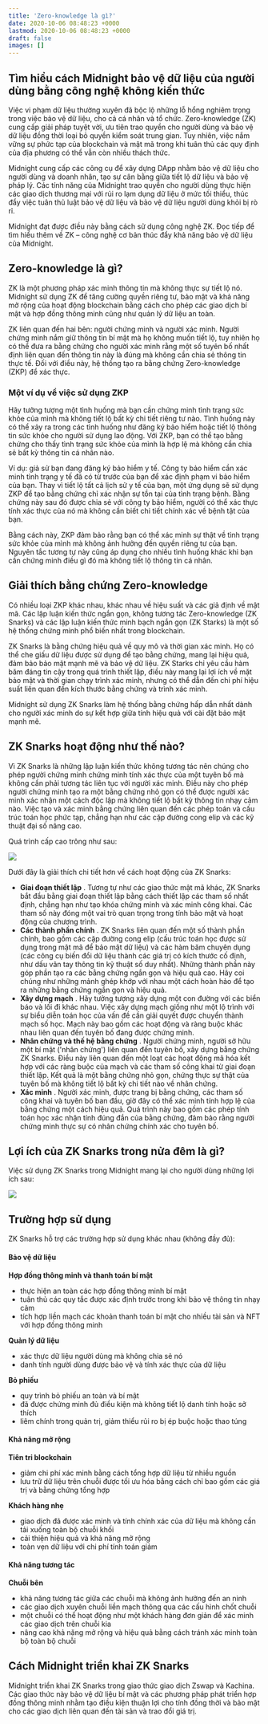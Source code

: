 ```yaml
---
title: 'Zero-knowledge là gì?'
date: 2020-10-06 08:48:23 +0000
lastmod: 2020-10-06 08:48:23 +0000
draft: false
images: []
---
```


## Tìm hiểu cách Midnight bảo vệ dữ liệu của người dùng bằng công nghệ không kiến ​​thức

Việc vi phạm dữ liệu thường xuyên đã bộc lộ những lỗ hổng nghiêm trọng trong việc bảo vệ dữ liệu, cho cả cá nhân và tổ chức. Zero-knowledge (ZK) cung cấp giải pháp tuyệt vời, ưu tiên trao quyền cho người dùng và bảo vệ dữ liệu đồng thời loại bỏ quyền kiểm soát trung gian. Tuy nhiên, việc nắm vững sự phức tạp của blockchain và mật mã trong khi tuân thủ các quy định của địa phương có thể vẫn còn nhiều thách thức.

Midnight cung cấp các công cụ để xây dựng DApp nhằm bảo vệ dữ liệu cho người dùng và doanh nhân, tạo sự cân bằng giữa tiết lộ dữ liệu và bảo vệ pháp lý. Các tính năng của Midnight trao quyền cho người dùng thực hiện các giao dịch thương mại với rủi ro lạm dụng dữ liệu ở mức tối thiểu, thúc đẩy việc tuân thủ luật bảo vệ dữ liệu và bảo vệ dữ liệu người dùng khỏi bị rò rỉ.

Midnight đạt được điều này bằng cách sử dụng công nghệ ZK. Đọc tiếp để tìm hiểu thêm về ZK – công nghệ cơ bản thúc đẩy khả năng bảo vệ dữ liệu của Midnight.

## Zero-knowledge là gì?

ZK là một phương pháp xác minh thông tin mà không thực sự tiết lộ nó. Midnight sử dụng ZK để tăng cường quyền riêng tư, bảo mật và khả năng mở rộng của hoạt động blockchain bằng cách cho phép các giao dịch bí mật và hợp đồng thông minh cũng như quản lý dữ liệu an toàn.

ZK liên quan đến hai bên: người chứng minh và người xác minh. Người chứng minh nắm giữ thông tin bí mật mà họ không muốn tiết lộ, tuy nhiên họ có thể đưa ra bằng chứng cho người xác minh rằng một số tuyên bố nhất định liên quan đến thông tin này là đúng mà không cần chia sẻ thông tin thực tế. Đối với điều này, hệ thống tạo ra bằng chứng Zero-knowledge (ZKP) để xác thực.

### Một ví dụ về việc sử dụng ZKP

Hãy tưởng tượng một tình huống mà bạn cần chứng minh tình trạng sức khỏe của mình mà không tiết lộ bất kỳ chi tiết riêng tư nào. Tình huống này có thể xảy ra trong các tình huống như đăng ký bảo hiểm hoặc tiết lộ thông tin sức khỏe cho người sử dụng lao động. Với ZKP, bạn có thể tạo bằng chứng cho thấy tình trạng sức khỏe của mình là hợp lệ mà không cần chia sẻ bất kỳ thông tin cá nhân nào.

Ví dụ: giả sử bạn đang đăng ký bảo hiểm y tế. Công ty bảo hiểm cần xác minh tình trạng y tế đã có từ trước của bạn để xác định phạm vi bảo hiểm của bạn. Thay vì tiết lộ tất cả lịch sử y tế của bạn, một ứng dụng sẽ sử dụng ZKP để tạo bằng chứng chỉ xác nhận sự tồn tại của tình trạng bệnh. Bằng chứng này sau đó được chia sẻ với công ty bảo hiểm, người có thể xác thực tính xác thực của nó mà không cần biết chi tiết chính xác về bệnh tật của bạn.

Bằng cách này, ZKP đảm bảo rằng bạn có thể xác minh sự thật về tình trạng sức khỏe của mình mà không ảnh hưởng đến quyền riêng tư của bạn. Nguyên tắc tương tự này cũng áp dụng cho nhiều tình huống khác khi bạn cần chứng minh điều gì đó mà không tiết lộ thông tin cá nhân.

## Giải thích bằng chứng Zero-knowledge

Có nhiều loại ZKP khác nhau, khác nhau về hiệu suất và các giả định về mật mã. Các lập luận kiến ​​thức ngắn gọn, không tương tác Zero-knowledge (ZK Snarks) và các lập luận kiến ​​thức minh bạch ngắn gọn (ZK Starks) là một số hệ thống chứng minh phổ biến nhất trong blockchain.

ZK Snarks là bằng chứng hiệu quả về quy mô và thời gian xác minh. Họ có thể che giấu dữ liệu được sử dụng để tạo bằng chứng, mang lại hiệu quả, đảm bảo bảo mật mạnh mẽ và bảo vệ dữ liệu. ZK Starks chỉ yêu cầu hàm băm đáng tin cậy trong quá trình thiết lập, điều này mang lại lợi ích về mặt bảo mật và thời gian chạy trình xác minh, nhưng có thể dẫn đến chi phí hiệu suất liên quan đến kích thước bằng chứng và trình xác minh.

Midnight sử dụng ZK Snarks làm hệ thống bằng chứng hấp dẫn nhất dành cho người xác minh do sự kết hợp giữa tính hiệu quả với cài đặt bảo mật mạnh mẽ.

## ZK Snarks hoạt động như thế nào?

Vì ZK Snarks là những lập luận kiến ​​thức không tương tác nên chúng cho phép người chứng minh chứng minh tính xác thực của một tuyên bố mà không cần phải tương tác liên tục với người xác minh. Điều này cho phép người chứng minh tạo ra một bằng chứng nhỏ gọn có thể được người xác minh xác nhận một cách độc lập mà không tiết lộ bất kỳ thông tin nhạy cảm nào. Việc tạo và xác minh bằng chứng liên quan đến các phép toán và cấu trúc toán học phức tạp, chẳng hạn như các cặp đường cong elip và các kỹ thuật đại số nâng cao.

Quá trình cấp cao trông như sau:

<image src="https://cdn.sanity.io/images/330xhmya/production/403fc22c1ca16fc018a0509fb0b35025cd486dcb-1920x1080.jpg?w=3840"></image><br>

Dưới đây là giải thích chi tiết hơn về cách hoạt động của ZK Snarks:

- **Giai đoạn thiết lập** . Tương tự như các giao thức mật mã khác, ZK Snarks bắt đầu bằng giai đoạn thiết lập bằng cách thiết lập các tham số nhất định, chẳng hạn như tạo khóa chứng minh và xác minh công khai. Các tham số này đóng một vai trò quan trọng trong tính bảo mật và hoạt động của chương trình.
- **Các thành phần chính** . ZK Snarks liên quan đến một số thành phần chính, bao gồm các cặp đường cong elip (cấu trúc toán học được sử dụng trong mật mã để bảo mật dữ liệu) và các hàm băm chuyên dụng (các công cụ biến đổi dữ liệu thành các giá trị có kích thước cố định, như dấu vân tay thông tin kỹ thuật số duy nhất). Những thành phần này góp phần tạo ra các bằng chứng ngắn gọn và hiệu quả cao. Hãy coi chúng như những mảnh ghép khớp với nhau một cách hoàn hảo để tạo ra những bằng chứng ngắn gọn và hiệu quả.
- **Xây dựng mạch** . Hãy tưởng tượng xây dựng một con đường với các biển báo và lối đi khác nhau. Việc xây dựng mạch giống như một lộ trình với sự biểu diễn toán học của vấn đề cần giải quyết được chuyển thành mạch số học. Mạch này bao gồm các hoạt động và ràng buộc khác nhau liên quan đến tuyên bố đang được chứng minh.
- **Nhân chứng và thế hệ bằng chứng** . Người chứng minh, người sở hữu một bí mật ('nhân chứng') liên quan đến tuyên bố, xây dựng bằng chứng ZK Snarks. Điều này liên quan đến một loạt các hoạt động mã hóa kết hợp với các ràng buộc của mạch và các tham số công khai từ giai đoạn thiết lập. Kết quả là một bằng chứng nhỏ gọn, chứng thực sự thật của tuyên bố mà không tiết lộ bất kỳ chi tiết nào về nhân chứng.
- **Xác minh** . Người xác minh, được trang bị bằng chứng, các tham số công khai và tuyên bố ban đầu, giờ đây có thể xác minh tính hợp lệ của bằng chứng một cách hiệu quả. Quá trình này bao gồm các phép tính toán học xác nhận tính đúng đắn của bằng chứng, đảm bảo rằng người chứng minh thực sự có nhân chứng chính xác cho tuyên bố.

## Lợi ích của ZK Snarks trong nửa đêm là gì?

Việc sử dụng ZK Snarks trong Midnight mang lại cho người dùng những lợi ích sau:

<image src="https://cdn.sanity.io/images/330xhmya/production/772f3105ddaa86e1f9644ea209f424e766890c4b-1920x1080.jpg?w=3840"></image><br>

## Trường hợp sử dụng

ZK Snarks hỗ trợ các trường hợp sử dụng khác nhau (không đầy đủ):

#### Bảo vệ dữ liệu

**Hợp đồng thông minh và thanh toán bí mật**

- thực hiện an toàn các hợp đồng thông minh bí mật
- tuân thủ các quy tắc được xác định trước trong khi bảo vệ thông tin nhạy cảm
- tích hợp liền mạch các khoản thanh toán bí mật cho nhiều tài sản và NFT với hợp đồng thông minh

**Quản lý dữ liệu**

- xác thực dữ liệu người dùng mà không chia sẻ nó
- danh tính người dùng được bảo vệ và tính xác thực của dữ liệu

**Bỏ phiếu**

- quy trình bỏ phiếu an toàn và bí mật
- đã được chứng minh đủ điều kiện mà không tiết lộ danh tính hoặc sở thích
- liêm chính trong quản trị, giảm thiểu rủi ro bị ép buộc hoặc thao túng

#### Khả năng mở rộng

**Tiên tri blockchain**

- giảm chi phí xác minh bằng cách tổng hợp dữ liệu từ nhiều nguồn
- lưu trữ dữ liệu trên chuỗi được tối ưu hóa bằng cách chỉ bao gồm các giá trị và bằng chứng tổng hợp

**Khách hàng nhẹ**

- giao dịch đã được xác minh và tính chính xác của dữ liệu mà không cần tải xuống toàn bộ chuỗi khối
- cải thiện hiệu quả và khả năng mở rộng
- toàn vẹn dữ liệu với chi phí tính toán giảm

#### Khả năng tương tác

**Chuỗi bên**

- khả năng tương tác giữa các chuỗi mà không ảnh hưởng đến an ninh
- các giao dịch xuyên chuỗi liền mạch thông qua các cấu hình chốt chuỗi
- một chuỗi có thể hoạt động như một khách hàng đơn giản để xác minh các giao dịch trên chuỗi kia
- nâng cao khả năng mở rộng và hiệu quả bằng cách tránh xác minh toàn bộ toàn bộ chuỗi

## Cách Midnight triển khai ZK Snarks

Midnight triển khai ZK Snarks trong giao thức giao dịch Zswap và Kachina. Các giao thức này bảo vệ dữ liệu bí mật và các phương pháp phát triển hợp đồng thông minh nhằm tạo điều kiện thuận lợi cho tính đồng thời và bảo mật cho các giao dịch liên quan đến tài sản và trao đổi giá trị.

